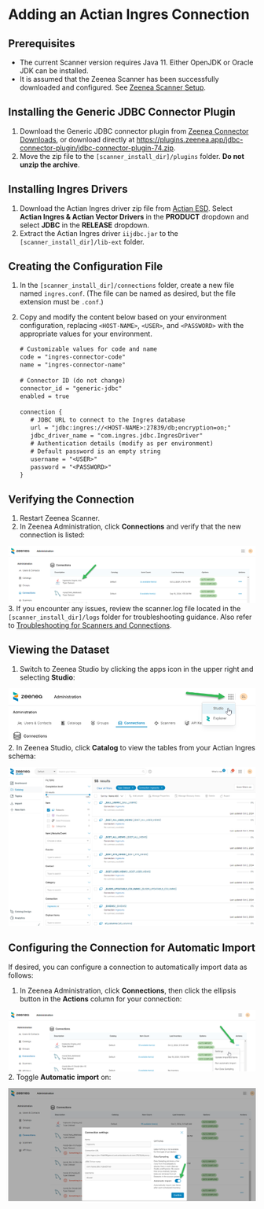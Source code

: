 # Adding an Actian Ingres Connection

## Prerequisites

* The current Scanner version requires Java 11. Either OpenJDK or Oracle JDK can be installed.
* It is assumed that the Zeenea Scanner has been successfully downloaded and configured. See [Zeenea Scanner Setup](../Scanners/zeenea-scanner-setup.md).

## Installing the Generic JDBC Connector Plugin

1. Download the Generic JDBC connector plugin from [Zeenea Connector Downloads](./zeenea-connectors-list.md), or download directly at https://plugins.zeenea.app/jdbc-connector-plugin/jdbc-connector-plugin-74.zip.
2. Move the zip file to the `[scanner_install_dir]/plugins` folder. **Do not unzip the archive**.

## Installing Ingres Drivers

1. Download the Actian Ingres driver zip file from [Actian ESD](https://esd.actian.com/). Select **Actian Ingres & Actian Vector Drivers** in the **PRODUCT** dropdown and select **JDBC** in the **RELEASE** dropdown.
2. Extract the Actian Ingres driver `iijdbc.jar` to the `[scanner_install_dir]/lib-ext` folder.

## Creating the Configuration File

1. In the `[scanner_install_dir]/connections` folder, create a new file named `ingres.conf`. (The file can be named as desired, but the file extension must be `.conf`.)
2. Copy and modify the content below based on your environment configuration, replacing `<HOST-NAME>`, `<USER>`, and `<PASSWORD>` with the appropriate values for your environment.

     ```
     # Customizable values for code and name
     code = "ingres-connector-code"
     name = "ingres-connector-name"

     # Connector ID (do not change)
     connector_id = "generic-jdbc"
     enabled = true

     connection {
        # JDBC URL to connect to the Ingres database
        url = "jdbc:ingres://<HOST-NAME>:27839/db;encryption=on;"
        jdbc_driver_name = "com.ingres.jdbc.IngresDriver"
        # Authentication details (modify as per environment)
        # Default password is an empty string
        username = "<USER>"
        password = "<PASSWORD>"
     }
     ```

## Verifying the Connection

1. Restart Zeenea Scanner.
2. In Zeenea Administration, click **Connections** and verify that the new connection is listed:

![](./images/zeenea-connection-added-ingres.png)
3. If you encounter any issues, review the scanner.log file located in the `[scanner_install_dir]/logs` folder for troubleshooting guidance. Also refer to [Troubleshooting for Scanners and Connections](../Scanners/zeenea-troubleshooting.md).

## Viewing the Dataset
 
1. Switch to Zeenea Studio by clicking the apps icon in the upper right and selecting **Studio**:

![](./images/zeenea-studio1.png)
2.  In Zeenea Studio, click **Catalog** to view the tables from your Actian Ingres schema:

![](./images/zeenea-studio2.png)

## Configuring the Connection for Automatic Import

If desired, you can configure a connection to automatically import data as follows:

1. In Zeenea Administration, click **Connections**, then click the ellipsis button in the **Actions** column for your connection:

![](./images/zeenea-connection-settings1.png)
2. Toggle **Automatic import** on:

![](./images/zeenea-connection-settings2.png)
